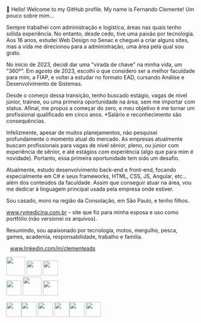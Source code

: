 👋 Hello! Welcome to my GitHub profile.
My name is Fernando Clemente!
Um pouco sobre mim...

Sempre trabalhei com administração e logística, áreas nas quais tenho sólida experiência. No entanto, desde cedo, tive uma paixão por tecnologia. Aos 16 anos, estudei Web Design no Senac e cheguei a criar alguns sites, mas a vida me direcionou para a administração, uma área pela qual sou grato.

No início de 2023, decidi dar uma "virada de chave" na minha vida, um "360º". Em agosto de 2023, escolhi o que considero ser a melhor faculdade para mim, a FIAP, e voltei a estudar no formato EAD, cursando Análise e Desenvolvimento de Sistemas.

Desde o começo dessa transição, tenho buscado estágio, vagas de nível júnior, trainee, ou uma primeira oportunidade na área, sem me importar com status. Afinal, me propus a começar do zero, e meu objetivo é me tornar um profissional qualificado em cinco anos. *Salário e reconhecimento são consequências.

Infelizmente, apesar de muitos planejamentos, não pesquisei profundamente o momento atual do mercado. As empresas atualmente buscam profissionais para vagas de nível sênior, pleno, ou júnior com experiência de sênior, e até estágios com experiência (algo que para mim é novidade). Portanto, essa primeira oportunidade tem sido um desafio.

Atualmente, estudo desenvolvimento back-end e front-end, focando especialmente em C# e seus frameworks, HTML, CSS, JS, Angular, etc... além dos conteúdos da faculdade. Assim que conseguir atuar na área, vou me dedicar à linguagem principal usada pela empresa onde estiver.

Sou casado, moro na região da Consolação, em São Paulo, e tenho filhos.

www.rymedicina.com.br – site que fiz para minha esposa e uso como portfólio (não versionei os arquivos).

Resumindo, sou apaixonado por tecnologia, motos, mergulho, pesca, games, academia, responsabilidade, trabalho e família.

<img src="https://cdn.jsdelivr.net/gh/devicons/devicon@latest/icons/linkedin/linkedin-original.svg" width="10" height="10" />www.linkedin.com/in/clementeads <img src="https://cdn.jsdelivr.net/gh/devicons/devicon@latest/icons/linkedin/linkedin-original.svg" width="10" height="10" />




<img src="https://cdn.jsdelivr.net/gh/devicons/devicon@latest/icons/cplusplus/cplusplus-original.svg" width="50" height="50" /> <img src="https://cdn.jsdelivr.net/gh/devicons/devicon@latest/icons/dotnetcore/dotnetcore-original.svg" width="40" height="40" /> 
 <img src="https://cdn.jsdelivr.net/gh/devicons/devicon@latest/icons/dot-net/dot-net-original-wordmark.svg" width="40" height="40" />  
<img src="https://cdn.jsdelivr.net/gh/devicons/devicon@latest/icons/python/python-original-wordmark.svg" width="40" height="40"/>
<img src="https://cdn.jsdelivr.net/gh/devicons/devicon@latest/icons/html5/html5-original-wordmark.svg" width="50" height="50" /><link rel="stylesheet" type='text/css' href="https://cdn.jsdelivr.net/gh/devicons/devicon@latest/devicon.min.css" width="40" height="40" /> <img src="https://cdn.jsdelivr.net/gh/devicons/devicon@latest/icons/wordpress/wordpress-plain.svg" width="40" height="40"  />

<img src="https://cdn.jsdelivr.net/gh/devicons/devicon@latest/icons/azure/azure-original.svg" width="40" height="40" /><img src="https://cdn.jsdelivr.net/gh/devicons/devicon@latest/icons/visualstudio/visualstudio-original.svg" width="40" height="40" /> <img src="https://cdn.jsdelivr.net/gh/devicons/devicon@latest/icons/docker/docker-original-wordmark.svg" width="40" height="40" /> <img src="https://cdn.jsdelivr.net/gh/devicons/devicon@latest/icons/git/git-original-wordmark.svg" width="40" height="40" /><img src="https://cdn.jsdelivr.net/gh/devicons/devicon@latest/icons/windows11/windows11-original.svg" width="40" height="40" /> <img src="https://cdn.jsdelivr.net/gh/devicons/devicon@latest/icons/linux/linux-original.svg" width="40" height="40" />
          

          


          




<!--
**fe-clemente/fe-clemente** is a ✨ _special_ ✨ repository because its `README.md` (this file) appears on your GitHub profile.

Here are some ideas to get you started:

- 🔭 I’m currently working on ...
- 🌱 I’m currently learning ...
- 👯 I’m looking to collaborate on ...
- 🤔 I’m looking for help with ...
- 💬 Ask me about ...
- 📫 How to reach me: ...
- 😄 Pronouns: ...
- ⚡ Fun fact: ...
-->
